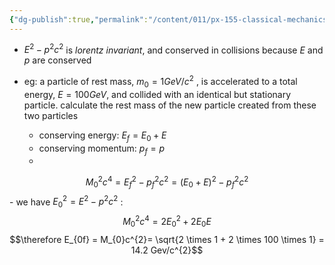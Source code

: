```yaml
---
{"dg-publish":true,"permalink":"/content/011/px-155-classical-mechanics-and-special-relativity/special-relativity/px-155-i-relativistic-momentum-mass-and-energy/px-155-i8-particle-accelerators/","created":"2024-10-01T18:27:09.810+01:00","updated":"2024-11-26T19:59:39.234+00:00"}
---
```


- $E^{2}-p^{2}c^{2}$ is *lorentz invariant*, and conserved in collisions because $E$ and $p$ are conserved

- eg: a particle of rest mass, $m_{0}=1 GeV/c^{2}$ , is accelerated to a total energy, $E=100 GeV$, and collided with an identical but stationary particle. calculate the rest mass of the new particle created from these two particles
	- conserving energy: $E_{f} = E_{0} + E$
	- conserving momentum: $p_{f}=p$
	-
$$M_{0}^{2}c^{4} = E_{f}^{2}-p_{f}^{2}c^{2} = (E_{0}+E)^{2}-p_{f}^{2}c^{2}$$
	- we have $E_{0}^{2} = E^{2}-p^{2}c^{2}$ : $$M_{0}^{2}c^{4}= 2E_{0}^{2}+ 2E_{0}E
$$
	$$\therefore E_{0f} = M_{0}c^{2}= \sqrt{2 \times 1 + 2 \times 100 \times 1} = 14.2 Gev/c^{2}$$
